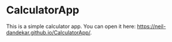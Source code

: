 # CalculatorApp
This is a simple calculator app. You can open it here: https://neil-dandekar.github.io/CalculatorApp/.
